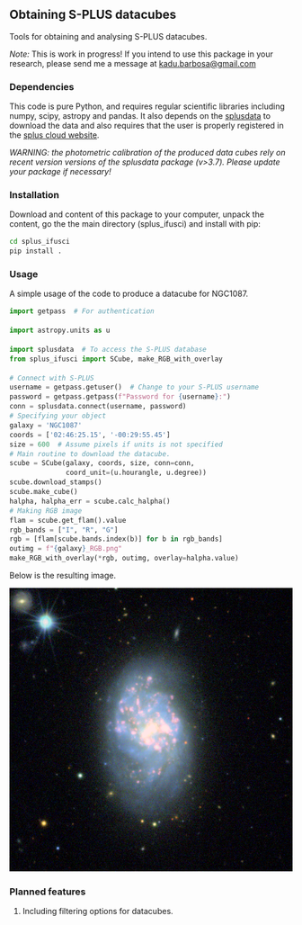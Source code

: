 ## Obtaining S-PLUS datacubes
Tools for obtaining and analysing S-PLUS datacubes.

*Note:* This is work in progress! If you intend to use this package 
in your research, please send me a message at kadu.barbosa@gmail.com

### Dependencies
This code is pure Python, and requires regular scientific libraries 
including numpy, scipy, astropy and pandas. It also depends on the
[splusdata](https://github.com/Schwarzam/splusdata) to download the data 
and also requires that the user is properly registered in the 
[splus cloud website](https://splus.cloud/). 

*WARNING: the photometric calibration of the produced data cubes rely 
on recent version versions of the splusdata package (v>3.7). Please update 
your package if necessary!* 



### Installation
Download and content of this package to your computer, unpack the content,
go the the main directory (splus_ifusci) and install with pip:

```bash
cd splus_ifusci
pip install .
```
### Usage
A simple usage of the code to produce a datacube for NGC1087.

```python
import getpass  # For authentication

import astropy.units as u

import splusdata  # To access the S-PLUS database
from splus_ifusci import SCube, make_RGB_with_overlay

# Connect with S-PLUS
username = getpass.getuser()  # Change to your S-PLUS username
password = getpass.getpass(f"Password for {username}:")
conn = splusdata.connect(username, password)
# Specifying your object
galaxy = 'NGC1087'
coords = ['02:46:25.15', '-00:29:55.45']
size = 600  # Assume pixels if units is not specified
# Main routine to download the datacube.
scube = SCube(galaxy, coords, size, conn=conn,
              coord_unit=(u.hourangle, u.degree))
scube.download_stamps()
scube.make_cube()
halpha, halpha_err = scube.calc_halpha()
# Making RGB image
flam = scube.get_flam().value
rgb_bands = ["I", "R", "G"]
rgb = [flam[scube.bands.index(b)] for b in rgb_bands]
outimg = f"{galaxy}_RGB.png"
make_RGB_with_overlay(*rgb, outimg, overlay=halpha.value)
```
Below is the resulting image.

![NGC1087](./splus_ifusci/test/NGC1087_RGB.png)

### Planned features
1. Including filtering options for datacubes.